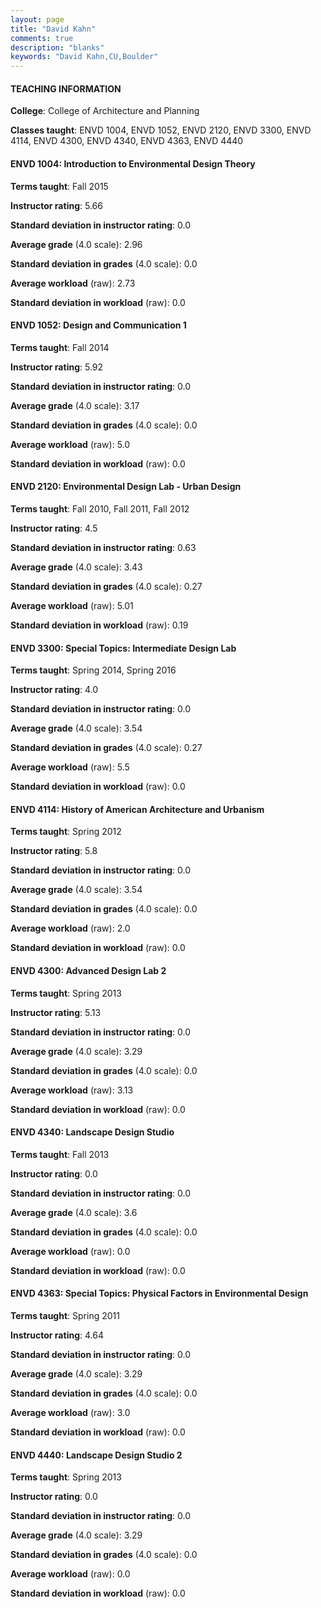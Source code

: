 ```yaml
---
layout: page
title: "David Kahn" 
comments: true
description: "blanks"
keywords: "David Kahn,CU,Boulder"
---
```

<head>
<script src="https://ajax.googleapis.com/ajax/libs/jquery/2.1.3/jquery.min.js"></script>
<script src="https://dl.dropboxusercontent.com/s/pc42nxpaw1ea4o9/highcharts.js?dl=0"></script>
<!-- <script src="../assets/js/highcharts.js"></script> -->
<style type="text/css">@font-face {
	font-family: "Bebas Neue";
	src: url(https://www.filehosting.org/file/details/544349/BebasNeue Regular.otf) format("opentype");
	}
	h1.Bebas { 
		font-family: "Bebas Neue", Verdana, Tahoma;
	}
</style>
</head>
	   
#### TEACHING INFORMATION

**College**: College of Architecture and Planning

**Classes taught**: ENVD 1004, ENVD 1052, ENVD 2120, ENVD 3300, ENVD 4114, ENVD 4300, ENVD 4340, ENVD 4363, ENVD 4440

#### ENVD 1004: Introduction to Environmental Design Theory

**Terms taught**: Fall 2015

**Instructor rating**: 5.66

**Standard deviation in instructor rating**: 0.0

**Average grade** (4.0 scale): 2.96

**Standard deviation in grades** (4.0 scale): 0.0

**Average workload** (raw): 2.73

**Standard deviation in workload** (raw): 0.0

#### ENVD 1052: Design and Communication 1

**Terms taught**: Fall 2014

**Instructor rating**: 5.92

**Standard deviation in instructor rating**: 0.0

**Average grade** (4.0 scale): 3.17

**Standard deviation in grades** (4.0 scale): 0.0

**Average workload** (raw): 5.0

**Standard deviation in workload** (raw): 0.0

#### ENVD 2120: Environmental Design Lab - Urban Design

**Terms taught**: Fall 2010, Fall 2011, Fall 2012

**Instructor rating**: 4.5

**Standard deviation in instructor rating**: 0.63

**Average grade** (4.0 scale): 3.43

**Standard deviation in grades** (4.0 scale): 0.27

**Average workload** (raw): 5.01

**Standard deviation in workload** (raw): 0.19

#### ENVD 3300: Special Topics: Intermediate Design Lab

**Terms taught**: Spring 2014, Spring 2016

**Instructor rating**: 4.0

**Standard deviation in instructor rating**: 0.0

**Average grade** (4.0 scale): 3.54

**Standard deviation in grades** (4.0 scale): 0.27

**Average workload** (raw): 5.5

**Standard deviation in workload** (raw): 0.0

#### ENVD 4114: History of American Architecture and Urbanism

**Terms taught**: Spring 2012

**Instructor rating**: 5.8

**Standard deviation in instructor rating**: 0.0

**Average grade** (4.0 scale): 3.54

**Standard deviation in grades** (4.0 scale): 0.0

**Average workload** (raw): 2.0

**Standard deviation in workload** (raw): 0.0

#### ENVD 4300: Advanced Design Lab 2

**Terms taught**: Spring 2013

**Instructor rating**: 5.13

**Standard deviation in instructor rating**: 0.0

**Average grade** (4.0 scale): 3.29

**Standard deviation in grades** (4.0 scale): 0.0

**Average workload** (raw): 3.13

**Standard deviation in workload** (raw): 0.0

#### ENVD 4340: Landscape Design Studio

**Terms taught**: Fall 2013

**Instructor rating**: 0.0

**Standard deviation in instructor rating**: 0.0

**Average grade** (4.0 scale): 3.6

**Standard deviation in grades** (4.0 scale): 0.0

**Average workload** (raw): 0.0

**Standard deviation in workload** (raw): 0.0

#### ENVD 4363: Special Topics: Physical Factors in Environmental Design

**Terms taught**: Spring 2011

**Instructor rating**: 4.64

**Standard deviation in instructor rating**: 0.0

**Average grade** (4.0 scale): 3.29

**Standard deviation in grades** (4.0 scale): 0.0

**Average workload** (raw): 3.0

**Standard deviation in workload** (raw): 0.0

#### ENVD 4440: Landscape Design Studio 2

**Terms taught**: Spring 2013

**Instructor rating**: 0.0

**Standard deviation in instructor rating**: 0.0

**Average grade** (4.0 scale): 3.29

**Standard deviation in grades** (4.0 scale): 0.0

**Average workload** (raw): 0.0

**Standard deviation in workload** (raw): 0.0


